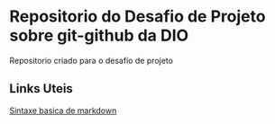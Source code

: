 # Repositorio do Desafio de Projeto sobre git-github da DIO
Repositorio criado para o desafio de projeto

## Links Uteis
[Sintaxe basica de markdown](https://markdown.net.br/sintaxe-basica/)
